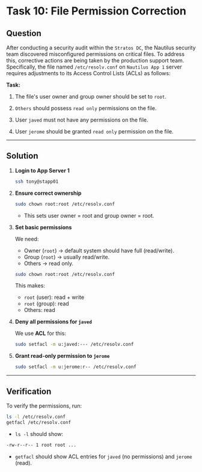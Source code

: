 # Task 10: File Permission Correction

## Question

After conducting a security audit within the `Stratos DC`, the Nautilus security team discovered misconfigured permissions on critical files. To address this, corrective actions are being taken by the production support team. Specifically, the file named `/etc/resolv.conf` on `Nautilus App 1` server requires adjustments to its Access Control Lists (ACLs) as follows:

**Task:**  

1. The file's user owner and group owner should be set to `root`.

2. `Others` should possess `read only` permissions on the file.

3. User `javed` must not have any permissions on the file.

4. User `jerome` should be granted `read only` permission on the file.

---

## Solution

1. **Login to App Server 1**

   ```bash
   ssh tony@stapp01
   ```

2. **Ensure correct ownership**

   ```bash
   sudo chown root:root /etc/resolv.conf
   ```

   - This sets user owner = root and group owner = root.

3. **Set basic permissions**

   We need:

   - Owner (`root`) → default system should have full (read/write).
   - Group (`root`) → usually read/write.
   - Others → read only.

   ```bash
   sudo chown root:root /etc/resolv.conf
   ```
   
   This makes:

   - `root` (user): read + write
   - `root` (group): read
   - Others: read

4. **Deny all permissions for `javed`**

   We use **ACL** for this:

   ```bash
   sudo setfacl -m u:javed:--- /etc/resolv.conf
   ```

5. **Grant read-only permission to `jerome`**

   ```bash
   sudo setfacl -m u:jerome:r-- /etc/resolv.conf
   ```

---

## Verification

To verify the permissions, run:

```bash
ls -l /etc/resolv.conf
getfacl /etc/resolv.conf
```

- `ls -l` should show:

```bash
-rw-r--r-- 1 root root ...
```

- `getfacl` should show ACL entries for `javed` (no permissions) and `jerome` (read).